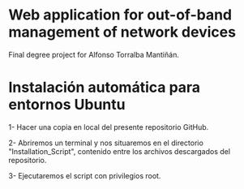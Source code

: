 # Web application for out-of-band management of network devices 

Final degree project for Alfonso Torralba Mantiñán. 

# Instalación automática para entornos Ubuntu

  1- Hacer una copia en local del presente repositorio GitHub.
  
  2- Abriremos un terminal y nos situaremos en el directorio "Installation_Script", contenido entre los archivos descargados del repositorio.
  
  3- Ejecutaremos el script con privilegios root.
